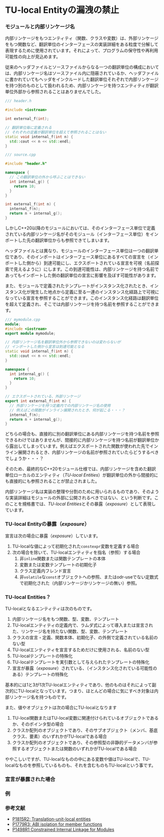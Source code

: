 # TU-local Entityの漏洩の禁止


### モジュールと内部リンケージ名

内部リンケージをもつエンティティ（関数、クラスや変数）は、外部リンケージをもつ関数など、翻訳単位のインターフェースの実装詳細をある粒度で分解して表現するために使用されています。それによって、プログラムの保守性や再利用可能性の向上が見込めます。

従来のヘッダファイルとソースファイルからなる一つの翻訳単位の構成においては、内部リンケージ名はソースファイル内に隠蔽されているか、ヘッダファイルに書かれていてもヘッダをインクルードした翻訳単位それぞれで内部リンケージを持つ別のものとして扱われるため、内部リンケージを持つエンティティが翻訳単位外部から参照されることはありませんでした。

```cpp
/// header.h

#include <iostream>

int external_f(int);

// 翻訳単位毎に定義される
// それぞれの定義が翻訳単位を超えて参照されることはない
static void internal_f(int n) {
  std::cout << n << std::endl;
} 
```

```cpp
/// source.cpp

#include "header.h"

namespace {
  // この翻訳単位の外から呼ぶことはできない
  int internal_g() {
    return 10;
  }
}

int external_f(int n) {
  internal_f(n);
  return n + internal_g();
}
```

しかしC++20以降のモジュールにおいては、そのインターフェース単位で定義されている内部リンケージ名がそのモジュール（インターフェース単位）をインポートした先の翻訳単位からも参照できてしまいます。

ヘッダファイルとは異なり、モジュールのインターフェース単位は一つの翻訳単位であり、そのインポートはインターフェース単位にあるすべての宣言を（インポートした側から）到達可能にし、エクスポートされている宣言を可視（名前探索で見えるように）にします。この到達可能性は、内部リンケージを持つ名前であってもインポートした側の翻訳単位の宣言に影響を及ぼす可能性があります。

また、モジュールで定義されたテンプレートがインスタンス化されたとき、インスタンス化が発生した地点から定義に至る一連のインスタンス化経路上で可視になっている宣言を参照することができます。このインスタンス化経路は翻訳単位を超えて定義され、そこでは内部リンケージを持つ名前を参照することができます。

```cpp
/// mymodule.cpp
module;
#include <iostream>
export module mymodule;

// 内部リンケージ名を翻訳単位外から参照できないのは変わらないが
// インポートした側から宣言は到達可能となる
static void internal_f(int n) {
  std::cout << n << std::endl;
}

namespace {
  int internal_g() {
    return 10;
  }
}

// エクスポートされている、外部リンケージ
export int external_f(int n) {
  // 外部リンケージを持つ定義内での内部リンケージ名の使用
  // 例えばこの関数がインライン展開されたとき、何が起こる・・・？
  internal_f(n);
  return n + internal_g();
}
```

どちらの場合も、直接的に別の翻訳単位にある内部リンケージを持つ名前を参照できるわけではありませんが、間接的に内部リンケージを持つ名前が翻訳単位から露出してしまっています。例えばエクスポートされた関数が使われた先でインライン展開されるとき、内部リンケージの名前が参照されていたらどうするべきでしょうか・・・？

そのため、最終的なC++20モジュール仕様では、内部リンケージを含めた翻訳単位ローカルのエンティティ（*TU-local Entities*）が翻訳単位の外から間接的にも直接的にも参照されることが禁止されました。

内部リンケージ名は実装の整理や分割のために用いられるものであり、そのような実装詳細はモジュールの外部に公開されるべきではない、という判断です。このことを規格書では、*TU-local Entities*とその暴露（*exposure*）として表現しています。

### TU-local Entityの暴露（*exposure*）

宣言は次の場合に暴露（*exposure*）しています。

1. TU-localな値によって初期化された`constexpr`変数を定義する場合
2. 次の場合を除いて、TU-localエンティティを指名（参照）する場合
      1. 非`inline`関数または関数テンプレートの本体
      2. 変数または変数テンプレートの初期化子
      3. クラス定義内フレンド宣言
      4. 非`volatile`な`const`オブジェクトへの参照、またはodr-useでない定数式で初期化された（内部リンケージかリンケージの無い）参照。


### TU-local Entities？

TU-localとなるエンティティは次のものです。

1. 内部リンケージ名をもつ関数、型、変数、テンプレート
2. TU-localエンティティの定義内で、ラムダ式によって導入または宣言された、リンケージ名を持たない関数、型、変数、テンプレート
3. クラスの宣言・定義、関数本体、初期化子、の外側で定義されている名前のない型
4. TU-localエンティティを宣言するためだけに使用される、名前のない型
5. TU-localテンプレートの特殊化
6. TU-localテンプレートを実引数として与えられたテンプレートの特殊化
7. 宣言が暴露（*exposure*）されている、（インスタンス化されている可能性のある）テンプレートの特殊化

基本的には1と3が1次TU-localエンティティであり、他のものはそれによって副次的にTU-localとなっています。つまり、ほとんどの場合に気にすべき対象は内部リンケージ名を持つものです。

また、値やオブジェクトは次の場合にTU-localとなります

1. TU-local関数またはTU-local変数に関連付けられているオブジェクトであるか、そのポインタ型の場合
2. クラスか配列のオブジェクトであり、そのサブオブジェクト（メンバ、基底クラス、要素）のいずれかがTU-localである場合
3. クラスか配列のオブジェクトであり、その参照型の非静的データメンバが参照するオブジェクトまたは関数のいずれかがTU-localである場合

ややこしいですが、TU-localなものの中にある変数や値はTU-localで、TU-localなものを参照しているものも、それを含むものもTU-localという事です。

### 宣言が暴露された場合



### 例

### 参考文献
- [P1815R2: Translation-unit-local entities](http://www.open-std.org/jtc1/sc22/wg21/docs/papers/2020/p1815r2.html)
- [P1779R3: ABI isolation for member functions](http://www.open-std.org/jtc1/sc22/wg21/docs/papers/2020/p1779r3.html)
- [P1498R1 Constrained Internal Linkage for Modules](http://www.open-std.org/jtc1/sc22/wg21/docs/papers/2019/p1498r1.html)